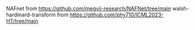 NAFnet from https://github.com/megvii-research/NAFNet/tree/main
walsh-hardmard-transform from https://github.com/phy710/ICML2023-HT/tree/main
